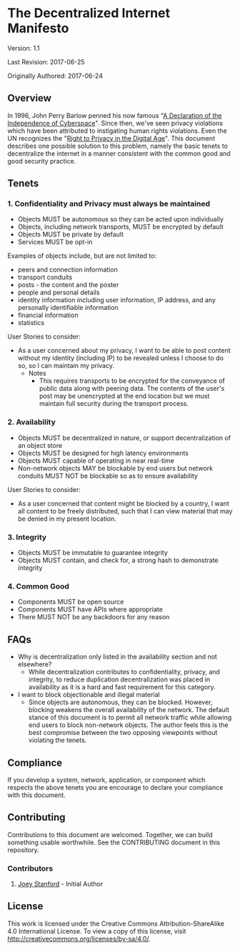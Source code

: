 # The Decentralized Internet Manifesto
Version: 1.1

Last Revision: 2017-06-25

Originally Authored: 2017-06-24

## Overview
In 1996, John Perry Barlow penned his now famous "[A Declaration of the Independence of Cyberspace](https://www.eff.org/cyberspace-independence)". Since then, we've seen privacy violations which have been attributed to instigating human rights violations. Even the UN recognizes the "[Right to Privacy in the Digital Age](http://www.un.org/press/en/2013/gashc4094.doc.htm)". This document describes one possible solution to this problem, namely the basic tenets to decentralize the internet in a manner consistent with the common good and good security practice.

## Tenets
### 1. Confidentiality and Privacy must always be maintained
 * Objects MUST be autonomous so they can be acted upon individually
 * Objects, including network transports, MUST be encrypted by default
 * Objects MUST be private by default
 * Services MUST be opt-in

Examples of objects include, but are not limited to:

* peers and connection information
* transport conduits
* posts - the content and the poster
* people and personal details
* identity information including user information, IP address, and any personally identifiable information
* financial information
* statistics

User Stories to consider:

* As a user concerned about my privacy, I want to be able to post content without my identity (including IP) to be revealed unless I choose to do so, so I can maintain my privacy.
  * Notes
    * This requires transports to be encrypted for the conveyance of public data along with peering data. The contents of the user's post may be unencrypted at the end location but we must maintain full security during the transport process.


### 2. Availability
 * Objects MUST be decentralized in nature, or support decentralization of an object store
 * Objects MUST be designed for high latency environments
 * Objects MUST capable of operating in near real-time
 * Non-network objects MAY be blockable by end users but network conduits MUST NOT be blockable so as to ensure availability

User Stories to consider:

* As a user concerned that content might be blocked by a country, I want all content to be freely distributed, such that I can view material that may be denied in my present location.

### 3. Integrity
 * Objects MUST be immutable to guarantee integrity
 * Objects MUST contain, and check for, a strong hash to demonstrate integrity


### 4. Common Good
 * Components MUST be open source
 * Components MUST have APIs where appropriate
 * There MUST NOT be any backdoors for any reason


## FAQs
 * Why is decentralization only listed in the availability section and not elsewhere?
   * While decentralization contributes to confidentiality, privacy, and integrity, to reduce duplication decentralization was placed in availability as it is a hard and fast requirement for this category.
 * I want to block objectionable and illegal material
   * Since objects are autonomous, they can be blocked.  However, blocking weakens the overall availability of the network. The default stance of this document is to permit all network traffic while allowing end users to block non-network objects. The author feels this is the best compromise between the two opposing viewpoints without violating the tenets.


## Compliance
If you develop a system, network, application, or component which respects the above tenets you are encourage to declare your compliance with this document.

## Contributing
Contributions to this document are welcomed. Together, we can build something usable worthwhile. See the CONTRIBUTING document in this repository.

### Contributors
 1. [Joey Stanford](https://github.com/rinchen) - Initial Author

## License
This work is licensed under the Creative Commons Attribution-ShareAlike 4.0 International License. To view a copy of this license, visit <http://creativecommons.org/licenses/by-sa/4.0/>.
